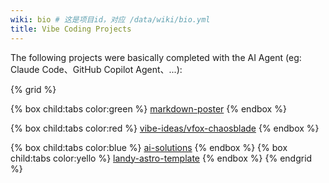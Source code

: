```yaml
---
wiki: bio # 这是项目id，对应 /data/wiki/bio.yml
title: Vibe Coding Projects
---
```


The following projects were basically completed with the AI Agent (eg: Claude Code、GitHub Copilot Agent、...):

{% grid %}
<!-- cell -->
{% box child:tabs color:green %}
[markdown-poster](https://github.com/yeshan333/markdown-poster)
{% endbox %}
<!-- cell -->
{% box child:tabs color:red %}
[vibe-ideas/vfox-chaosblade](https://github.com/vibe-ideas/vfox-chaosblade)
{% endbox %}
<!-- cell -->
{% box child:tabs color:blue %}
[ai-solutions](https://github.com/yeshan333/ai-solutions)
{% endbox %}
{% box child:tabs color:yello %}
[landy-astro-template](https://github.com/vibe-ideas/landy-astro-template)
{% endbox %}
{% endgrid %}
